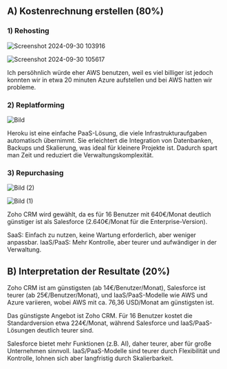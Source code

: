 ## A) Kostenrechnung erstellen (80%)
### 1) Rehosting

![Screenshot 2024-09-30 103916](https://github.com/user-attachments/assets/e50d084a-eec3-4bc9-9ef3-cf2ebbb0c774)

![Screenshot 2024-09-30 105617](https://github.com/user-attachments/assets/e589767e-2b10-4a8c-81e1-4758a9e8d159)

Ich persöhnlich würde eher AWS benutzen, weil es viel billiger ist jedoch konnten wir in etwa 20 minuten Azure aufstellen und bei AWS hatten wir probleme.

### 2) Replatforming

![Bild](https://github.com/user-attachments/assets/0b5d76a1-78ac-42a6-bb2f-fcc131b58dd8)

Heroku ist eine einfache PaaS-Lösung, die viele Infrastrukturaufgaben automatisch übernimmt. Sie erleichtert die Integration von Datenbanken, Backups und Skalierung, was ideal für kleinere Projekte ist. Dadurch spart man Zeit und reduziert die Verwaltungskomplexität.

### 3) Repurchasing

![Bild (2)](https://github.com/user-attachments/assets/e5644f8b-8037-4ccb-ac8d-108def83e27e)

![Bild (1)](https://github.com/user-attachments/assets/b2cbd20f-0d02-4ba3-ac31-d22b3e5b6da1)

Zoho CRM wird gewählt, da es für 16 Benutzer mit 640€/Monat deutlich günstiger ist als Salesforce (2.640€/Monat für die Enterprise-Version).

SaaS: Einfach zu nutzen, keine Wartung erforderlich, aber weniger anpassbar.
IaaS/PaaS: Mehr Kontrolle, aber teurer und aufwändiger in der Verwaltung.

## B) Interpretation der Resultate (20%)

Zoho CRM ist am günstigsten (ab 14€/Benutzer/Monat), Salesforce ist teurer (ab 25€/Benutzer/Monat), und IaaS/PaaS-Modelle wie AWS und Azure variieren, wobei AWS mit ca. 76,36 USD/Monat am günstigsten ist.

Das günstigste Angebot ist Zoho CRM. Für 16 Benutzer kostet die Standardversion etwa 224€/Monat, während Salesforce und IaaS/PaaS-Lösungen deutlich teurer sind.

Salesforce bietet mehr Funktionen (z.B. AI), daher teurer, aber für große Unternehmen sinnvoll. IaaS/PaaS-Modelle sind teurer durch Flexibilität und Kontrolle, lohnen sich aber langfristig durch Skalierbarkeit.
